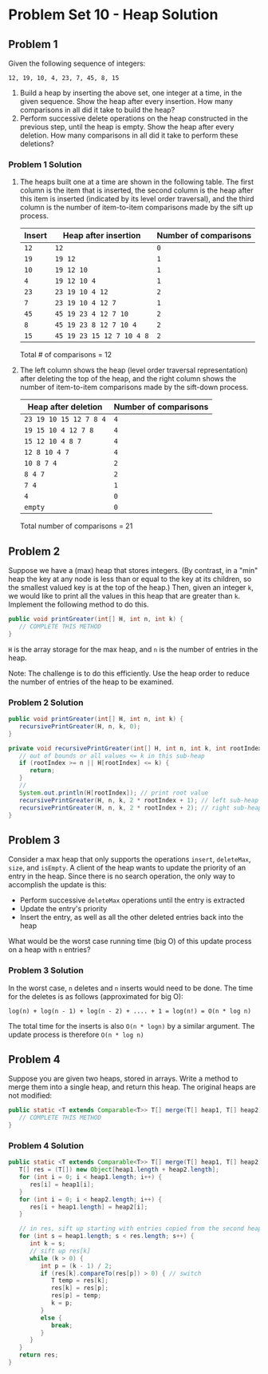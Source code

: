 # Problem Set 10 - Heap Solution

## Problem 1

Given the following sequence of integers:

```
12, 19, 10, 4, 23, 7, 45, 8, 15
```

1. Build a heap by inserting the above set, one integer at a time, in the given sequence. Show the heap after every insertion. How many comparisons in all did it take to build the heap?
2. Perform successive delete operations on the heap constructed in the previous step, until the heap is empty. Show the heap after every deletion. How many comparisons in all did it take to perform these deletions?

### Problem 1 Solution

1. The heaps built one at a time are shown in the following table. The first column is the item that is inserted, the second column is the heap after this item is inserted (indicated by its level order traversal), and the third column is the number of item-to-item comparisons made by the sift up process.

   | Insert | Heap after insertion      | Number of comparisons |
   | ------ | ------------------------- | --------------------- |
   | `12`   | `12`                      | `0`                   |
   | `19`   | `19 12`                   | `1`                   |
   | `10`   | `19 12 10`                | `1`                   |
   | `4`    | `19 12 10 4`              | `1`                   |
   | `23`   | `23 19 10 4 12`           | `2`                   |
   | `7`    | `23 19 10 4 12 7`         | `1`                   |
   | `45`   | `45 19 23 4 12 7 10`      | `2`                   |
   | `8`    | `45 19 23 8 12 7 10 4`    | `2`                   |
   | `15`   | `45 19 23 15 12 7 10 4 8` | `2`                   |

   Total # of comparisons = 12

2. The left column shows the heap (level order traversal representation) after deleting the top of the heap, and the right column shows the number of item-to-item comparisons made by the sift-down process.

   | Heap after deletion    | Number of comparisons |
   | ---------------------- | --------------------- |
   | `23 19 10 15 12 7 8 4` | `4`                   |
   | `19 15 10 4 12 7 8`    | `4`                   |
   | `15 12 10 4 8 7`       | `4`                   |
   | `12 8 10 4 7`          | `4`                   |
   | `10 8 7 4`             | `2`                   |
   | `8 4 7`                | `2`                   |
   | `7 4`                  | `1`                   |
   | `4`                    | `0`                   |
   | `empty`                | `0`                   |

   Total number of comparisons = 21

## Problem 2

Suppose we have a (max) heap that stores integers. (By contrast, in a "min" heap the key at any node is less than or equal to the key at its children, so the smallest valued key is at the top of the heap.) Then, given an integer `k`, we would like to print all the values in this heap that are greater than `k`. Implement the following method to do this.

```java
public void printGreater(int[] H, int n, int k) {
   // COMPLETE THIS METHOD
}
```

`H` is the array storage for the max heap, and `n` is the number of entries in the heap.

Note: The challenge is to do this efficiently. Use the heap order to reduce the number of entries of the heap to be examined.

### Problem 2 Solution

```java
public void printGreater(int[] H, int n, int k) {
   recursivePrintGreater(H, n, k, 0);
}

private void recursivePrintGreater(int[] H, int n, int k, int rootIndex) {
   // out of bounds or all values <= k in this sub-heap
   if (rootIndex >= n || H[rootIndex] <= k) {
      return;
   }
   //
   System.out.println(H[rootIndex]); // print root value
   recursivePrintGreater(H, n, k, 2 * rootIndex + 1); // left sub-heap
   recursivePrintGreater(H, n, k, 2 * rootIndex + 2); // right sub-heap
}
```

## Problem 3

Consider a max heap that only supports the operations `insert`, `deleteMax`, `size`, and `isEmpty`. A client of the heap wants to update the priority of an entry in the heap. Since there is no search operation, the only way to accomplish the update is this:

-  Perform successive `deleteMax` operations until the entry is extracted
-  Update the entry's priority
-  Insert the entry, as well as all the other deleted entries back into the heap

What would be the worst case running time (big O) of this update process on a heap with `n` entries?

### Problem 3 Solution

In the worst case, `n` deletes and `n` inserts would need to be done. The time for the deletes is as follows (approximated for big O):

```
log(n) + log(n - 1) + log(n - 2) + .... + 1 = log(n!) = O(n * log n)
```

The total time for the inserts is also `O(n * logn)` by a similar argument. The update process is therefore `O(n * log n)`

## Problem 4

Suppose you are given two heaps, stored in arrays. Write a method to merge them into a single heap, and return this heap. The original heaps are not modified:

```java
public static <T extends Comparable<T>> T[] merge(T[] heap1, T[] heap2) {
   // COMPLETE THIS METHOD
}
```

### Problem 4 Solution

```java
public static <T extends Comparable<T>> T[] merge(T[] heap1, T[] heap2) {
   T[] res = (T[]) new Object[heap1.length + heap2.length];
   for (int i = 0; i < heap1.length; i++) {
      res[i] = heap1[i];
   }
   for (int i = 0; i < heap2.length; i++) {
      res[i + heap1.length] = heap2[i];
   }

   // in res, sift up starting with entries copied from the second heap
   for (int s = heap1.length; s < res.length; s++) {
      int k = s;
      // sift up res[k]
      while (k > 0) {
         int p = (k - 1) / 2;
         if (res[k].compareTo(res[p]) > 0) { // switch
            T temp = res[k];
            res[k] = res[p];
            res[p] = temp;
            k = p;
         }
         else {
            break;
         }
      }
   }
   return res;
}
```
